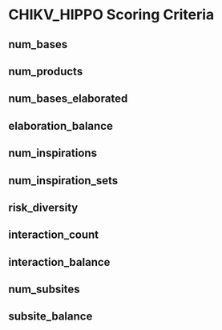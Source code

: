 # CHIKV_HIPPO Scoring Criteria

## num_bases

## num_products

## num_bases_elaborated

## elaboration_balance

## num_inspirations

## num_inspiration_sets

## risk_diversity

## interaction_count

## interaction_balance

## num_subsites

## subsite_balance

